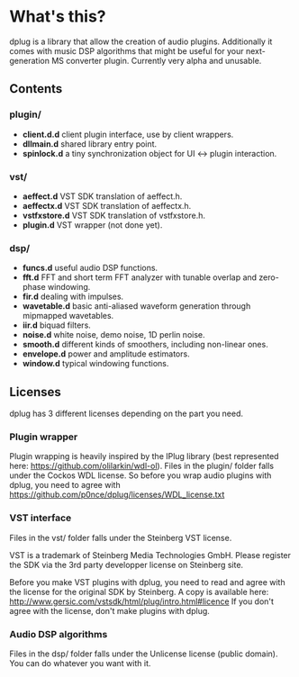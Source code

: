 # What's this?

dplug is a library that allow the creation of audio plugins. 
Additionally it comes with music DSP algorithms that might be useful for your next-generation MS converter plugin.
Currently very alpha and unusable.

## Contents

### plugin/
  * **client.d.d** client plugin interface, use by client wrappers.
  * **dllmain.d** shared library entry point.
  * **spinlock.d** a tiny synchronization object for UI <-> plugin interaction.

### vst/
  * **aeffect.d** VST SDK translation of aeffect.h.
  * **aeffectx.d** VST SDK translation of aeffectx.h.
  * **vstfxstore.d** VST SDK translation of vstfxstore.h.
  * **plugin.d** VST wrapper (not done yet).

### dsp/
  * **funcs.d** useful audio DSP functions.
  * **fft.d** FFT and short term FFT analyzer with tunable overlap and zero-phase windowing.
  * **fir.d** dealing with impulses.
  * **wavetable.d** basic anti-aliased waveform generation through mipmapped wavetables.
  * **iir.d** biquad filters.
  * **noise.d** white noise, demo noise, 1D perlin noise.
  * **smooth.d** different kinds of smoothers, including non-linear ones.
  * **envelope.d** power and amplitude estimators.
  * **window.d** typical windowing functions.


## Licenses

dplug has 3 different licenses depending on the part you need.

### Plugin wrapper

Plugin wrapping is heavily inspired by the IPlug library (best represented here: https://github.com/olilarkin/wdl-ol).
Files in the plugin/ folder falls under the Cockos WDL license.
So before you wrap audio plugins with dplug, you need to agree with https://github.com/p0nce/dplug/licenses/WDL_license.txt

### VST interface

Files in the vst/ folder falls under the Steinberg VST license.

VST is a trademark of Steinberg Media Technologies GmbH. 
Please register the SDK via the 3rd party developper license on Steinberg site.

Before you make VST plugins with dplug, you need to read and agree with the license for the original SDK by Steinberg. 
A copy is available here: http://www.gersic.com/vstsdk/html/plug/intro.html#licence
If you don't agree with the license, don't make plugins with dplug.

### Audio DSP algorithms

Files in the dsp/ folder falls under the Unlicense license (public domain).
You can do whatever you want with it.
